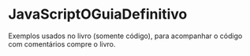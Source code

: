 # JavaScriptOGuiaDefinitivo
Exemplos usados no livro (somente código), para acompanhar o código com comentários compre o livro.
